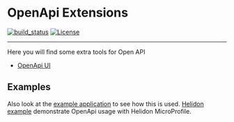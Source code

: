 # OpenApi Extensions

[![build_status](https://app.travis-ci.com/microprofile-extensions/openapi-ext.svg?branch=main)](https://app.travis-ci.com/github/microprofile-extensions/openapi-ext) [![License](https://img.shields.io/badge/license-Apache%202-blue.svg)](https://github.com/microprofile-extensions/openapi-ext/blob/main/LICENSE)
___________
Here you will find some extra tools for Open API

* [OpenApi UI](https://github.com/microprofile-extensions/openapi-ext/blob/master/openapi-ui/README.md)

## Examples

Also look at the [example application](https://github.com/microprofile-extensions/openapi-ext/blob/master/openapi-examples/basic-example/README.md) to see how this is used.
[Helidon example](https://github.com/microprofile-extensions/openapi-ext/blob/master/openapi-examples/helidon-basic-example/README.md) demonstrate OpenApi usage with Helidon MicroProfile.
